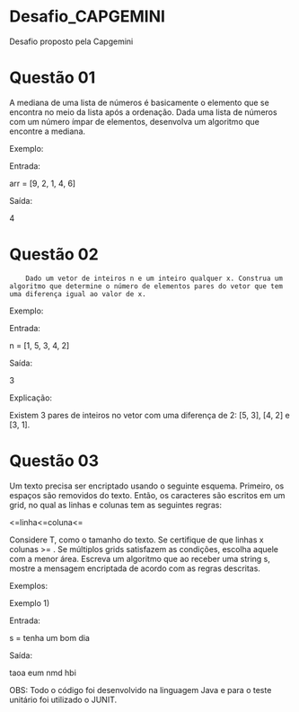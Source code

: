 # Desafio_CAPGEMINI
Desafio proposto pela Capgemini

# Questão 01

A mediana de uma lista de números é basicamente o elemento que se encontra no meio da lista após a ordenação. Dada uma lista de números com um número ímpar de elementos, desenvolva um algoritmo que encontre a mediana.

Exemplo:

Entrada:

arr = [9, 2, 1, 4, 6]


Saída:

4

# Questão 02

        Dado um vetor de inteiros n e um inteiro qualquer x. Construa um algoritmo que determine o número de elementos pares do vetor que tem uma diferença igual ao valor de x.

Exemplo:

Entrada:

n = [1, 5, 3, 4, 2]


Saída:

3


Explicação:

Existem 3 pares de inteiros no vetor com uma diferença de 2: [5, 3], [4, 2] e [3, 1].

# Questão 03

Um texto precisa ser encriptado usando o seguinte esquema. Primeiro, os espaços são removidos do texto. Então, os caracteres são escritos em um grid, no qual as linhas e colunas tem as seguintes regras:

<=linha<=coluna<=

Considere T, como o tamanho do texto.
Se certifique de que linhas x colunas >= .
Se múltiplos grids satisfazem as condições, escolha aquele com a menor área.
Escreva um algoritmo que ao receber uma string s, mostre a mensagem encriptada de acordo com as regras descritas.

Exemplos:


Exemplo 1)

Entrada:

s = tenha um bom dia


Saída:

taoa eum nmd hbi


OBS: Todo o código foi desenvolvido na linguagem Java e  para o teste unitário foi utilizado o JUNIT.


